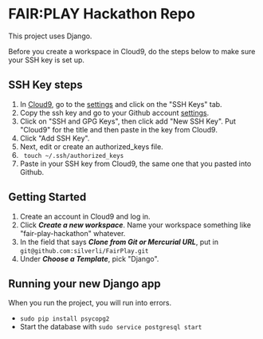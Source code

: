 # FAIR:PLAY Hackathon Repo
This project uses Django.

Before you create a workspace in Cloud9, do the steps below to make sure your SSH key is set up.

## SSH Key steps
1. In [Cloud9](https://c9.io), go to the [settings](https://c9.io/account/settings) and click on the "SSH Keys" tab.
2. Copy the ssh key and go to your Github account [settings](https://github.com/settings/profile).
3. Click on "SSH and GPG Keys", then click add "New SSH Key". Put "Cloud9" for the title and then paste in the key from Cloud9.
4. Click "Add SSH Key".
5. Next, edit or create an authorized_keys file.
6. ``` touch ~/.ssh/authorized_keys```
7. Paste in your SSH key from Cloud9, the same one that you pasted into Github.


## Getting Started
1. Create an account in Cloud9 and log in.
2. Click ***Create a new workspace***. Name your workspace something like "fair-play-hackathon" whatever. 
3. In the field that says ***Clone from Git or Mercurial URL***, put in ```git@github.com:silverli/FairPlay.git```
4. Under ***Choose a Template***, pick "Django".

## Running your new Django app
When you run the project, you will run into errors.
- ``` sudo pip install psycopg2 ```
- Start the database with ```sudo service postgresql start```
